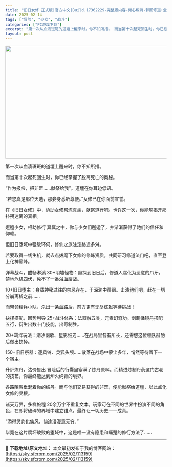 ```yaml
---
title: "旧日女修 正式版|官方中文|Build.17362229-完整版内容-倾心炼魂-梦回修道+全DLC|解压即撸|"
date: 2025-02-14
tags: ["冒险", "少女", "战斗"]
categories: ["PC游戏下载"]
excerpt: "第一次从血渍斑斑的道壇上醒来时，你不知所措。 而当第十次起死回生时，你已经掌握了脱离死亡的奥秘。 “作为报偿，把非罡……献祭给我”。道壇在你耳边低语。 “若您真是那位天选，那妾身悉听尊便。”女修已在你面前宣誓。 在《旧日女修》中，协助女修祭炼真炁，献祭道行吧。也许这一次，你能够揭开那扑朔迷离的真相。&hellip;"
layout: post
---
```


<img class="aligncenter size-full wp-image-113103" src="https://sky.sfcrom.com/wp-content/uploads/2025/02/2025021410134968.webp" alt="" width="616" height="353" />

第一次从血渍斑斑的道壇上醒来时，你不知所措。

而当第十次起死回生时，你已经掌握了脱离死亡的奥秘。

“作为报偿，把非罡……献祭给我”。道壇在你耳边低语。

“若您真是那位天选，那妾身悉听尊便。”女修已在你面前宣誓。

在《旧日女修》中，协助女修祭炼真炁，献祭道行吧。也许这一次，你能够揭开那扑朔迷离的真相。

邂逅少女，相助修行
冥冥之中，你与少女们邂逅了，并渐渐获得了她们的信任和仰赖。

但旧日堕域中强敌环伺，修仙之旅注定路途多舛。

若要取得一线生机，就去点拨麾下女修的修炼资质，共同研习修道法门吧，直至登上化神巅峰。

弹幕战斗，酣畅淋漓
30+阴墟怪物：窥探到旧日后，修道人腐化为恶意的爪牙。禁地危机四伏，免不了一番浴血鏖战。

10+旧日堕主：身载神秘过往的禁忌存在，于深渊中徘徊。击溃祂们吧，赶在一切分崩离析之前……

而带领精兵小队，杀出一条血路后，前方更有无尽炼狱等待挑战！

抉择搭配，因势利导
25+战斗体系：法器融五类，元素幻奇功。剑葫幡镜丹搭配五行，衍生出数十门技能，出奇制胜。

20+羁绊玩法：潮汐幽歌、星影细刃……在战局里各有所长，还需您这位领队斟酌后做出抉择。

150+旧日祭器：逐风铃、灵狐头颅……散落在战场中蒙尘多年，悄然等待着下一个宿主。

升炉炼丹，沽价售出
冒险后的行囊里塞满了炼丹原料。而精进炼制丹药这门古老的技艺，你最终能达到炉火纯青的境界。

各路陌客垂涎着你的结丹。而与他们交易获得的非罡，便能献祭给道壇，以此点化女修的灵根。

诸天万界，多样旅程
20余万字不重复文本。玩家可在不同的世界中扮演不同的角色，在即将破碎的界域中建立锚点。最终让一切历史——成真。

“添得灵韵化仙风，仙途漫漫意无穷。”

毕竟在这片腐坏破败的堕域中，这是唯一没有隐患和痛楚的修行方法了……

---
📖 **下载地址/原文地址：** 本文最初发布于我的博客网站：[https://sky.sfcrom.com/2025/02/113159](https://sky.sfcrom.com/2025/02/113159)
